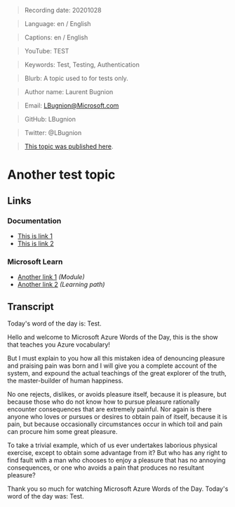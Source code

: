 > Recording date: 20201028

> Language: en / English

> Captions: en / English

> YouTube: TEST

> Keywords: Test, Testing, Authentication

> Blurb: A topic used to for tests only.

> Author name: Laurent Bugnion

> Email: LBugnion@Microsoft.com

> GitHub: LBugnion

> Twitter: @LBugnion

> [This topic was published here](http://gslb.ch/gloss-test).

# Another test topic

## Links

### Documentation

- [This is link 1](http://gslb.ch)
- [This is link 2](http://gslb.ch)

### Microsoft Learn

- [Another link 1](http://gslb.ch) *(Module)*
- [Another link 2](http://gslb.ch) *(Learning path)*

## Transcript

Today's word of the day is: Test.

Hello and welcome to Microsoft Azure Words of the Day, this is the show that teaches you Azure vocabulary!

But I must explain to you how all this mistaken idea of denouncing pleasure and praising pain was born and I will give you a complete account of the system, and expound the actual teachings of the great explorer of the truth, the master-builder of human happiness.

No one rejects, dislikes, or avoids pleasure itself, because it is pleasure, but because those who do not know how to pursue pleasure rationally encounter consequences that are extremely painful. Nor again is there anyone who loves or pursues or desires to obtain pain of itself, because it is pain, but because occasionally circumstances occur in which toil and pain can procure him some great pleasure.

To take a trivial example, which of us ever undertakes laborious physical exercise, except to obtain some advantage from it? But who has any right to find fault with a man who chooses to enjoy a pleasure that has no annoying consequences, or one who avoids a pain that produces no resultant pleasure?

Thank you so much for watching Microsoft Azure Words of the Day. Today's word of the day was: Test.
